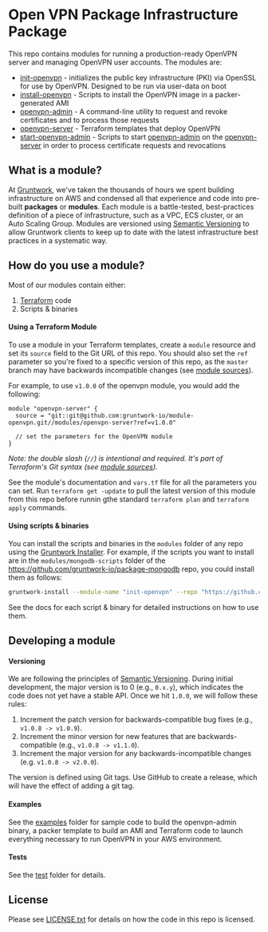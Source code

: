 
# Open VPN Package Infrastructure Package

This repo contains modules for running a production-ready OpenVPN server and managing OpenVPN user accounts. The modules are:

* [init-openvpn](/modules/init-openvpn) - initializes the public key infrastructure (PKI) via OpenSSL for use by OpenVPN. Designed to be run via user-data on boot 
* [install-openvpn](/modules/install-openvpn) - Scripts to install the OpenVPN image in a packer-generated AMI
* [openvpn-admin](/modules/openvpn-admin) - A command-line utility to request and revoke certificates and to process those requests
* [openvpn-server](/modules/openvpn-server) - Terraform templates that deploy OpenVPN
* [start-openvpn-admin](/modules/start-openvpn-admin) - Scripts to start [openvpn-admin](/modules/openvpn-admin) on the [openvpn-server](/modules/openvpn-server) in order to process certificate requests and revocations

## What is a module?

At [Gruntwork](http://www.gruntwork.io), we've taken the thousands of hours we spent building infrastructure on AWS and
condensed all that experience and code into pre-built **packages** or **modules**. Each module is a battle-tested,
best-practices definition of a piece of infrastructure, such as a VPC, ECS cluster, or an Auto Scaling Group. Modules
are versioned using [Semantic Versioning](http://semver.org/) to allow Gruntwork clients to keep up to date with the
latest infrastructure best practices in a systematic way.

## How do you use a module?

Most of our modules contain either:

1. [Terraform](https://www.terraform.io/) code
1. Scripts & binaries

#### Using a Terraform Module

To use a module in your Terraform templates, create a `module` resource and set its `source` field to the Git URL of
this repo. You should also set the `ref` parameter so you're fixed to a specific version of this repo, as the `master`
branch may have backwards incompatible changes (see [module
sources](https://www.terraform.io/docs/modules/sources.html)).

For example, to use `v1.0.0` of the openvpn module, you would add the following:

```hcl
module "openvpn-server" {
  source = "git::git@github.com:gruntwork-io/module-openvpn.git//modules/openvpn-server?ref=v1.0.0"

  // set the parameters for the OpenVPN module
}
```

*Note: the double slash (`//`) is intentional and required. It's part of Terraform's Git syntax (see [module
sources](https://www.terraform.io/docs/modules/sources.html)).*

See the module's documentation and `vars.tf` file for all the parameters you can set. Run `terraform get -update` to
pull the latest version of this module from this repo before runnin gthe standard  `terraform plan` and
`terraform apply` commands.

#### Using scripts & binaries

You can install the scripts and binaries in the `modules` folder of any repo using the [Gruntwork
Installer](https://github.com/gruntwork-io/gruntwork-installer). For example, if the scripts you want to install are
in the `modules/mongodb-scripts` folder of the https://github.com/gruntwork-io/package-mongodb repo, you could install them
as follows:

```bash
gruntwork-install --module-name "init-openvpn" --repo "https://github.com/gruntwork-io/package-openvpn" --tag "0.0.1"
```

See the docs for each script & binary for detailed instructions on how to use them.

## Developing a module

#### Versioning

We are following the principles of [Semantic Versioning](http://semver.org/). During initial development, the major
version is to 0 (e.g., `0.x.y`), which indicates the code does not yet have a stable API. Once we hit `1.0.0`, we will
follow these rules:

1. Increment the patch version for backwards-compatible bug fixes (e.g., `v1.0.8 -> v1.0.9`).
2. Increment the minor version for new features that are backwards-compatible (e.g., `v1.0.8 -> v1.1.0`).
3. Increment the major version for any backwards-incompatible changes (e.g. `v1.0.8 -> v2.0.0`).

The version is defined using Git tags.  Use GitHub to create a release, which will have the effect of adding a git tag.

#### Examples

See the [examples](/examples) folder for sample code to build the openvpn-admin binary, a packer template to build an AMI and Terraform code to launch everything necessary to run OpenVPN in your AWS environment.

#### Tests

See the [test](/test) folder for details.

## License

Please see [LICENSE.txt](/LICENSE.txt) for details on how the code in this repo is licensed.
